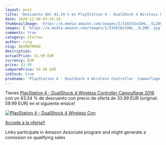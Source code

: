 ```yaml
---
layout: post
title: 'Descuento del 43.34 % en PlayStation 4 - DualShock 4 Wireless Con'
date: 2020-12-09 03:24:20
thumbnailImage: 'https://m.media-amazon.com/images/I/316UlQxIOHL._SL200_.jpg'
images: [ 'https://m.media-amazon.com/images/I/316UlQxIOHL._SL200_.jpg' ]
comments: true
category: ofertas
author: ring
slug: B01MQTRR0D
description:
actualPrice: 33.99 EUR
currency: EUR
price: 33.99
comparePrice: 59.99 EUR
inStock: true
prodname: 'PlayStation 4 - DualShock 4 Wireless Controller  Camouflage  2016 '
---
```


Tienes [PlayStation 4 - DualShock 4 Wireless Controller  Camouflage  2016 ](https://www.amazon.de/dp/B01MQTRR0D/?tag=tolees0ca-21) con un 43.34 % de descuento con precio de oferta de 33.99 EUR (original: 59.99 EUR) en el siguiente enlace!

[![PlayStation 4 - DualShock 4 Wireless Con](https://m.media-amazon.com/images/I/316UlQxIOHL._SL200_.jpg)](https://www.amazon.de/dp/B01MQTRR0D/?tag=tolees0ca-21)

[Accede a la oferta!!](https://www.amazon.de/dp/B01MQTRR0D/?tag=tolees0ca-21)

Links participate in Amazon Associate program and might generate a comission on qualifying sales


